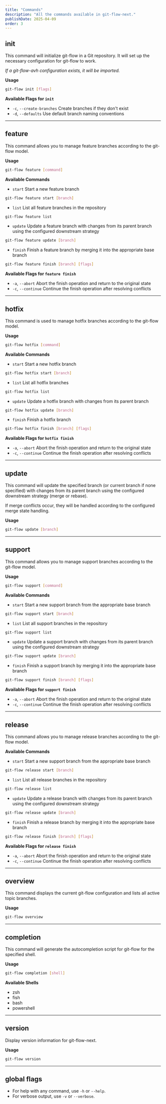 ```yaml
---
title: "Commands"
description: "All the commands available in git-flow-next."
publishDate: 2025-04-09
order: 3
---
```


## init

This command will initialize git-flow in a Git repository. It will set up the necessary configuration for git-flow to work.

*If a git-flow-avh configuration exists, it will be imported.*

**Usage**

```bash
git-flow init [flags]
```

**Available Flags for `init`**

- `-c`, `--create-branches` Create branches if they don't exist
- `-d`, `--defaults` Use default branch naming conventions

---

## feature

This command allows you to manage feature branches according to the git-flow model.

**Usage**

```bash
git-flow feature [command]
```

**Available Commands**
- `start` Start a new feature branch

```bash
git-flow feature start [branch]
```

- `list`  List all feature branches in the repository

```bash
git-flow feature list
```

- `update` Update a feature branch with changes from its parent branch using the configured downstream strategy

```bash
git-flow feature update [branch]
```

- `finish` Finish a feature branch by merging it into the appropriate base branch

```bash
git-flow feature finish [branch] [flags]
```

**Available Flags for `feature finish`**
- `-a`, `--abort` Abort the finish operation and return to the original state
- `-c`, `--continue` Continue the finish operation after resolving conflicts

---

## hotfix

This command is used to manage hotfix branches according to the git-flow model.

**Usage**

```bash
git-flow hotfix [command]
```

**Available Commands**
- `start` Start a new hotfix branch

```bash
git-flow hotfix start [branch]
```

- `list` List all hotfix branches

```bash
git-flow hotfix list
```

- `update` Update a hotfix branch with changes from its parent branch

```bash
git-flow hotfix update [branch]
```

- `finish` Finish a hotfix branch

```bash
git-flow hotfix finish [branch] [flags]
```

**Available Flags for `hotfix finish`**
- `-a`, `--abort` Abort the finish operation and return to the original state
- `-c`, `--continue` Continue the finish operation after resolving conflicts

---

## update

This command will update the specified branch (or current branch if none specified) with changes from its parent branch using the configured downstream strategy (merge or rebase).

If merge conflicts occur, they will be handled according to the configured merge state handling.

**Usage**

```bash
git-flow update [branch]
```

---

## support

This command allows you to manage support branches according to the git-flow model.

**Usage**

```bash
git-flow support [command]
```

**Available Commands**
- `start` Start a new support branch from the appropriate base branch

```bash
git-flow support start [branch]
```

- `list` List all support branches in the repository

```bash
git-flow support list
```

- `update` Update a support branch with changes from its parent branch using the configured downstream strategy

```bash
git-flow support update [branch]
```

- `finish` Finish a support branch by merging it into the appropriate base branch

```bash
git-flow support finish [branch] [flags]
```

**Available Flags for `support finish`**
- `-a`, `--abort` Abort the finish operation and return to the original state
- `-c`, `--continue` Continue the finish operation after resolving conflicts

---

## release

This command allows you to manage release branches according to the git-flow model.

**Available Commands**
- `start` Start a new support branch from the appropriate base branch

```bash
git-flow release start [branch]
```

- `list` List all release branches in the repository

```bash
git-flow release list
```

- `update` Update a release branch with changes from its parent branch using the configured downstream strategy

```bash
git-flow release update [branch]
```

- `finish` Finish a release branch by merging it into the appropriate base branch

```bash
git-flow release finish [branch] [flags]
```

**Available Flags for `release finish`**
- `-a`, `--abort` Abort the finish operation and return to the original state
- `-c`, `--continue` Continue the finish operation after resolving conflicts

---

## overview

This command displays the current git-flow configuration and lists all active topic branches.

**Usage**

```bash
git-flow overview
```

---

## completion

This command will generate the autocompletion script for git-flow for the specified shell.

**Usage**

```bash
git-flow completion [shell]
```

**Available Shells**
- zsh
- fish
- bash
- powershell

---

## version

Display version information for git-flow-next.

**Usage**

```bash
git-flow version
```

---

## global flags

- For help with any command, use `-h` or `--help`.
- For verbose output, use `-v` or `--verbose`.
